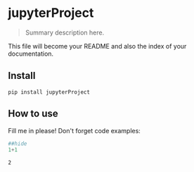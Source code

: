 # jupyterProject
> Summary description here.


This file will become your README and also the index of your documentation.

## Install

`pip install jupyterProject`

## How to use

Fill me in please! Don't forget code examples:

```python
##hide
1+1
```




    2


